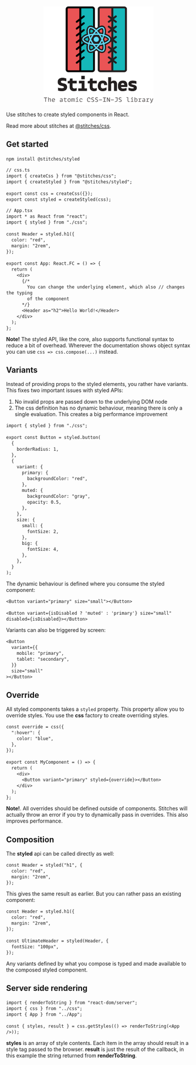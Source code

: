 <p align="center">
  <img width="300" src="../../react.png">
</p>

Use stitches to create styled components in React.

Read more about stitches at [@stitches/css](https://github.com/christianalfoni/stitches/tree/master/packages/css).

## Get started

`npm install @stitches/styled`

```tsx
// css.ts
import { createCss } from "@stitches/css";
import { createStyled } from "@stitches/styled";

export const css = createCss({});
export const styled = createStyled(css);
```

```tsx
// App.tsx
import * as React from "react";
import { styled } from "./css";

const Header = styled.h1({
  color: "red",
  margin: "2rem",
});

export const App: React.FC = () => {
  return (
    <div>
      {/*
        You can change the underlying element, which also // changes the typing
        of the component
      */}
      <Header as="h2">Hello World!</Header>
    </div>
  );
};
```

**Note!** The styled API, like the core, also supports functional syntax to reduce a bit of overhead. Wherever the documentation shows object syntax you can use `css => css.compose(...)` instead.

## Variants

Instead of providing props to the styled elements, you rather have variants. This fixes two important issues with styled APIs:

1. No invalid props are passed down to the underlying DOM node
2. The css definition has no dynamic behaviour, meaning there is only a single evaluation. This creates a big performance improvement

```tsx
import { styled } from "./css";

export const Button = styled.button(
  {
    borderRadius: 1,
  },
  {
    variant: {
      primary: {
        backgroundColor: "red",
      },
      muted: {
        backgroundColor: "gray",
        opacity: 0.5,
      },
    },
    size: {
      small: {
        fontSize: 2,
      },
      big: {
        fontSize: 4,
      },
    },
  }
);
```

The dynamic behaviour is defined where you consume the styled component:

```tsx
<Button variant="primary" size="small"></Button>

<Button variant={isDisabled ? 'muted' : 'primary'} size="small" disabled={isDisabled}></Button>
```

Variants can also be triggered by screen:

```tsx
<Button
  variant={{
    mobile: "primary",
    tablet: "secondary",
  }}
  size="small"
></Button>
```

## Override

All styled components takes a `styled` property. This property allow you to override styles. You use the **css** factory to create overriding styles.

```tsx
const override = css({
  ":hover": {
    color: "blue",
  },
});

export const MyComponent = () => {
  return (
    <div>
      <Button variant="primary" styled={override}></Button>
    </div>
  );
};
```

**Note!**. All overrides should be defined outside of components. Stitches will actually throw an error if you try to dynamically pass in overrides. This also improves performance.

## Composition

The **styled** api can be called directly as well:

```tsx
const Header = styled("h1", {
  color: "red",
  margin: "2rem",
});
```

This gives the same result as earlier. But you can rather pass an existing component:

```tsx
const Header = styled.h1({
  color: "red",
  margin: "2rem",
});

const UltimateHeader = styled(Header, {
  fontSize: "100px",
});
```

Any variants defined by what you compose is typed and made available to the composed styled component.

## Server side rendering

```tsx
import { renderToString } from "react-dom/server";
import { css } from "../css";
import { App } from "../App";

const { styles, result } = css.getStyles(() => renderToString(<App />));
```

**styles** is an array of style contents. Each item in the array should result in a style tag passed to the browser. **result** is just the result of the callback, in this example the string returned from **renderToString**.
